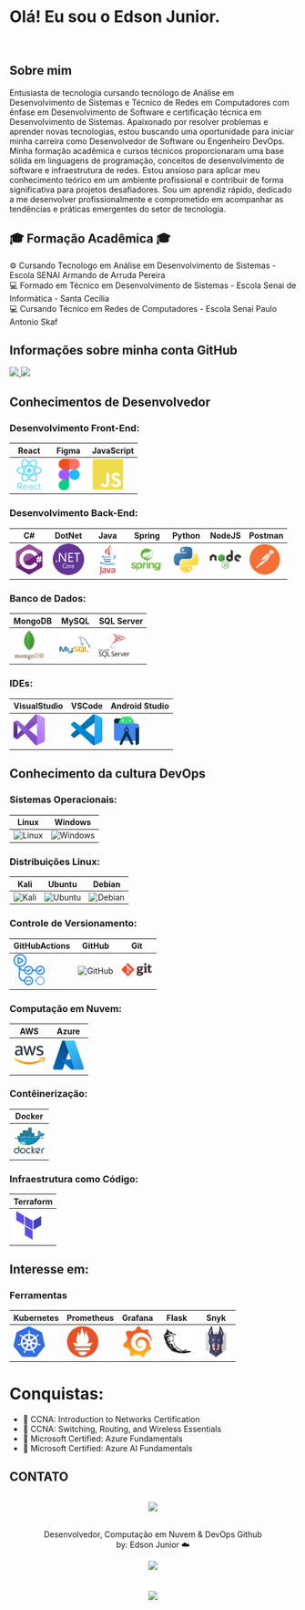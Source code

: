 # Olá! Eu sou o Edson Junior.
<br />

## Sobre mim
Entusiasta de tecnologia cursando tecnólogo de Análise em Desenvolvimento de Sistemas e Técnico de Redes em Computadores com ênfase em Desenvolvimento de Software e certificação técnica em Desenvolvimento de Sistemas. Apaixonado por resolver problemas e aprender novas tecnologias, estou buscando uma oportunidade para iniciar minha carreira como Desenvolvedor de Software ou Engenheiro DevOps. Minha formação acadêmica e cursos técnicos proporcionaram uma base sólida em linguagens de programação, conceitos de desenvolvimento de software e infraestrutura de redes. Estou ansioso para aplicar meu conhecimento teórico em um ambiente profissional e contribuir de forma significativa para projetos desafiadores. Sou um aprendiz rápido, dedicado a me desenvolver profissionalmente e comprometido em acompanhar as tendências e práticas emergentes do setor de tecnologia.


## 🎓 Formação Acadêmica 🎓
 ⚙️ Cursando Tecnologo em Análise em Desenvolvimento de Sistemas - Escola SENAI Armando de Arruda Pereira <br>
 💻 Formado em Técnico em Desenvolvimento de Sistemas - Escola Senai de Informática - Santa Cecília <br>
 💻 Cursando Técnico em Redes de Computadores - Escola Senai Paulo Antonio Skaf <br>



## Informações sobre minha conta GitHub
  <a href="https://github.com/EdsonJunior04">
  <img height=200 src="https://github-readme-stats-ten-gilt.vercel.app/api?username=EdsonJunior04&show_icons=true&theme=dark&include_all_commits=true&count_private=true"/>
  <img height=200 src="https://github-readme-stats.vercel.app/api/top-langs/?username=EdsonJunior04&langs_count=10&layout=compact&theme=dark&locale=pt-br&hide_progress=true"/>
  </a>


## Conhecimentos de Desenvolvedor
       
### Desenvolvimento Front-End:
| React | Figma | JavaScript | 
|---------|---------|---------|
| <img src="https://github.com/devicons/devicon/blob/master/icons/react/react-original-wordmark.svg" title="react" alt="React" width="55" height="55"> | <img src="https://github.com/devicons/devicon/blob/master/icons/figma/figma-original.svg" title="figma" alt="Figma" width="55" height="55"> | <img src="https://github.com/devicons/devicon/blob/master/icons/javascript/javascript-plain.svg" title="javascript" alt="JavaScript" width="55" height="55">
       
### Desenvolvimento Back-End:

| C# | DotNet | Java | Spring | Python | NodeJS | Postman |
|---------|---------|---------|---------|---------|---------|---------|
| <img src="https://github.com/devicons/devicon/blob/master/icons/csharp/csharp-original.svg" title="csharp" alt="C#" width="55" height="55"> | <img src="https://github.com/devicons/devicon/blob/master/icons/dotnetcore/dotnetcore-original.svg" title="dotnet" alt="DotNet" width="55" height="55"> | <img src="https://github.com/devicons/devicon/blob/master/icons/java/java-original-wordmark.svg" title="java" alt="Java" width="55" height="55"> |  <img src="https://github.com/devicons/devicon/blob/master/icons/spring/spring-original-wordmark.svg" title="spring" alt="Spring" width="55" height="55"> | <img src="https://github.com/devicons/devicon/blob/master/icons/python/python-original.svg" title="python" alt="Python" width="55" height="55"> |  <img src="https://github.com/devicons/devicon/blob/master/icons/nodejs/nodejs-original-wordmark.svg" title="nodejs" alt="NodeJS" width="55" height="55"> | <img src="https://github.com/devicons/devicon/blob/master/icons/postman/postman-original.svg" title="postman" alt="Postman" width="55" height="55"> |

       
### Banco de Dados:
| MongoDB | MySQL | SQL Server |
|---------|---------|---------|
| <img src="https://github.com/devicons/devicon/blob/master/icons/mongodb/mongodb-original-wordmark.svg" title="mongodb" alt="MongoDB" width="55" height="55"> | <img src="https://github.com/devicons/devicon/blob/master/icons/mysql/mysql-original-wordmark.svg" title="mysql" alt="MySQL" width="55" height="55"> | <img src="https://github.com/devicons/devicon/blob/master/icons/microsoftsqlserver/microsoftsqlserver-original-wordmark.svg" title="sqlserver" alt="SQL Server" width="55" height="55">
  
      
### IDEs:
| VisualStudio | VSCode | Android Studio
|---------|---------|---------|
|<img src="https://github.com/devicons/devicon/blob/master/icons/visualstudio/visualstudio-original.svg" title="visualstudio" alt="VisualStudio" width="55" height="55"> | <img src="https://github.com/devicons/devicon/blob/master/icons/vscode/vscode-original.svg" title="vscode" alt="VSCode" width="55" height="55"> | <img src="https://github.com/devicons/devicon/blob/master/icons/androidstudio/androidstudio-original.svg" title="androidstudio" alt="AndroidStudio" width="55" height="55"> |
            



## Conhecimento da cultura DevOps
### Sistemas Operacionais:
| Linux | Windows |
|---------|---------|
| <img src="https://skillicons.dev/icons?i=linux" title="linux" alt="Linux" width="55" height="55"> | <img src="https://skillicons.dev/icons?i=windows" title="windows" alt="Windows" width="55" height="55"> |

### Distribuições Linux:
| Kali | Ubuntu | Debian |
|---------|---------|---------|
|<img src="https://skillicons.dev/icons?i=kali" title="kali" alt="Kali" width="55" height="55"> | <img src="https://skillicons.dev/icons?i=ubuntu" title="ubuntu" alt="Ubuntu" width="55" height="55"> | <img src="https://skillicons.dev/icons?i=debian" title="debian" alt="Debian" width="55" height="55"> |


### Controle de Versionamento:
| GitHubActions | GitHub | Git |
|---------|---------|---------|
| <img src="https://github.com/devicons/devicon/blob/master/icons/githubactions/githubactions-original.svg" title="githubactions" alt="GiHubActions" width="55" height="55"> | <img src="https://skillicons.dev/icons?i=github" title="github" alt="GitHub" width="55" height="55"> |  <img src="https://github.com/devicons/devicon/blob/master/icons/git/git-original-wordmark.svg" title="git" alt="Git" width="55" height="55"> |

### Computação em Nuvem:
| AWS | Azure |
|---------|---------|
| <img src="https://github.com/devicons/devicon/blob/master/icons/amazonwebservices/amazonwebservices-original-wordmark.svg" title="aws" alt="AWS" width="55" height="55"> | <img src="https://github.com/devicons/devicon/blob/master/icons/azure/azure-original.svg" title="azure" alt="Azure" width="55" height="55"> |

### Contêinerização:
| Docker | 
|---------|
| <img src="https://github.com/devicons/devicon/blob/master/icons/docker/docker-original-wordmark.svg" title="docker" alt="Docker" width="55" height="55"> |


### Infraestrutura como Código:
| Terraform | 
|---------|
| <img src="https://github.com/devicons/devicon/blob/master/icons/terraform/terraform-original.svg" title="terraform" alt="Terraform" width="55" height="55"> |


## Interesse em:
### Ferramentas
| Kubernetes | Prometheus | Grafana | Flask | Snyk |
|---------|---------|---------|---------|---------|
| <img src="https://github.com/devicons/devicon/blob/master/icons/kubernetes/kubernetes-original.svg" title="kubernetes" alt="Kubernetes" display="flex" justifyContent="center" width="55" height="55"> | <img src="https://github.com/devicons/devicon/blob/master/icons/prometheus/prometheus-original.svg" title="prometheus" alt="Prometheus" width="55" height="55"> | <img src="https://github.com/devicons/devicon/blob/master/icons/grafana/grafana-original.svg" title="grafana" alt="Grafana" width="55" height="55"> | <img src="https://github.com/devicons/devicon/blob/master/icons/flask/flask-original.svg" title="flask" alt="Flask" width="55" height="55"> | <img src="https://github.com/actions/starter-workflows/blob/main/icons/snyk.svg" title="snyk" alt="Snyk" width="55" height="55" > |



# Conquistas:

* 🏅 CCNA: Introduction to Networks Certification  
* 🏅 CCNA: Switching, Routing, and Wireless Essentials   
* 🏅 Microsoft Certified: Azure Fundamentals   
* 🏅 Microsoft Certified: Azure AI Fundamentals   


<!-- <div align="center">
<h2>ACCESS MY RESUME</h2>
<a href="https://drive.google.com/file/d/1BVoyjVcuToYgWOX-1VWa65rqnuq-11Ik/view?usp=sharing"><img src="https://cdn-icons-png.flaticon.com/512/6614/6614677.png" width="80"></a>
</div> -->
<!-- Usar esses icons -->
<!-- https://github.com/devicons/devicon/blob/master/icons/react/react-original-wordmark.svg -->

## CONTATO
<p align="center">
    <a href="https://www.linkedin.com/in/edsonjunior04/"><img src="https://skillicons.dev/icons?i=linkedin" width="50" hspace="0" vspace="15"></a>
</p>
    <p align="center">
    Desenvolvedor, Computação em Nuvem & DevOps Github <br>
    by: Edson Junior ☁️
    </p>

<div align="center">
<img src="https://github-readme-streak-stats.herokuapp.com/?user=EdsonJunior04&theme=dark&locale=pt-br"> <br><br><br>
<img src="https://komarev.com/ghpvc/?username=EdsonJunior04&locale=pt-br">
</div>
